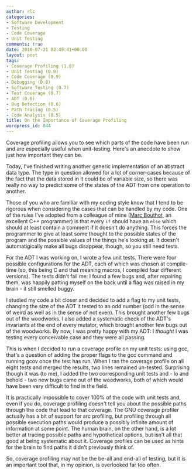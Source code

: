 ```yaml
---
author: rlc
categories:
- Software Development
- Testing
- Code Coverage
- Unit Testing
comments: true
date: 2010-07-21 02:49:41+00:00
layout: post
tags:
- Coverage Profiling (1.0)
- Unit Testing (0.9)
- Code Coverage (0.9)
- Debugging (0.8)
- Software Testing (0.7)
- Test Coverage (0.7)
- ADT (0.6)
- Bug Detection (0.6)
- Path Tracing (0.5)
- Code Analysis (0.5)
title: On the Importance of Coverage Profiling
wordpress_id: 844
---
```


Coverage profiling allows you to see which parts of the code have been run and are especially useful when unit-testing. Here's an anecdote to show just how important they can be.

<!--more-->

Today, I've finished writing another generic implementation of an abstract data type. The type in question allowed for a lot of corner-cases because of the fact that the data stored in it could be of variable size, so there was really no way to predict some of the states of the ADT from one operation to another.

Those of you who are familiar with my coding style know that I tend to be rigorous when considering the cases that can be handled by my code. One of the rules I've adopted from a colleague of mine ([Marc Bouthot](http://www.facebook.com/marc.bouthot), an excellent C++ programmer) is that every `if` should have an `else` which should at least contain a comment if it doesn't do anything. This forces the programmer to give at least some thought to the possible states of the program and the possible values of the things he's looking at. It doesn't automatigically make all bugs disappear, though, so you still need tests.

For the ADT I was working on, I wrote a few unit tests. There were four possible configurations for the ADT, each of which was chosen at compile-time (so, this being C and that meaning macros, I compiled four different versions). The tests didn't fail me: I found a few bugs and, after repairing them, was happily patting myself on the back until a flag was raised in my brain - it still smelled buggy.

I studied my code a bit closer and decided to add a flag to my unit tests, changing the size of the ADT it tested to an odd number (odd in the sense of weird as well as in the sense of not even). This brought another few bugs out of the woodworks. I also added a systematic check of the ADT's invariants at the end of every mutator, which brought another few bugs out of the woodworks. By now, I was pretty happy with my ADT: I _thought_ I was testing every conceivable case and they were all passing.

This is when I decided to run a coverage profile on my unit tests: using gcc, that's a question of adding the proper flags to the gcc command and running gcov once the test has run. When I ran the coverage profile on all eight tests and merged the results, two lines remained un-tested. Surprising though it was (to me), I added the two corresponding unit tests and - lo and behold - two new bugs came out of the woodworks, both of which would have been very difficult to find in the field.

It is practically impossible to cover 100% of the code with unit tests and, even if you do, coverage profiling doesn't tell you about the possible paths through the code that lead to that coverage. The GNU coverage profiler actually has a bit of support for arc profiling, but profiling through all possible execution paths would produce a possibly infinite amount of information at some point. The human brain, on the other hand, is a lot better at tracing possible paths and hypothetical options, but isn't all that good at being systematic about it. Coverage profiles can be used as hints for the brain to find paths it didn't previously think of.

So, coverage profiling may not be the be-all and end-all of testing, but it is an important tool that, in my opinion, is overlooked far too often.
